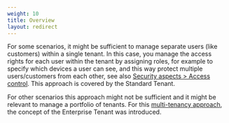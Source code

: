 ```yaml
---
weight: 10
title: Overview
layout: redirect
---
```


For some scenarios, it might be sufficient to manage separate users (like customers) within a single tenant. In this case, you manage the access rights for each user within the tenant by assigning roles, for example to specify which devices a user can see, and this way protect multiple users/customers from each other, see also [Security aspects > Access control](/concepts/security/#access-control). This approach is covered by the Standard Tenant. 

For other scenarios this approach might not be sufficient and it might be relevant to manage a portfolio of tenants. For this [multi-tenancy approach](/concepts/tenant-concept/multi-tenancy), the concept of the Enterprise Tenant was introduced.
